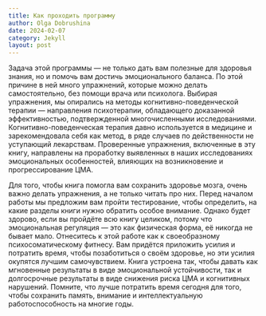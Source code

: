 ```yaml
---
title: Как проходить программу
author: Olga Dobrushina
date: 2024-02-07
category: Jekyll
layout: post
---
```


Задача этой программы — не только дать вам полезные для здоровья знания, но и помочь вам достичь эмоционального баланса. По этой причине в ней много упражнений, которые можно делать самостоятельно, без помощи врача или психолога. Выбирая упражнения, мы опирались на методы когнитивно-поведенческой терапии — направления психотерапии, обладающего доказанной эффективностью, подтвержденной многочисленными исследованиями. Когнитивно-поведенческая терапия давно используется в медицине и зарекомендовала себя как метод, в ряде случаев по действенности не уступающий лекарствам. Проверенные упражнения, включенные в эту книгу, направлены на проработку выявленных в наших исследованиях эмоциональных особенностей, влияющих на возникновение и прогрессирование ЦМА.

Для того, чтобы книга помогла вам сохранить здоровье мозга, очень важно делать упражнения, а не только читать про них. Перед началом работы мы предложим вам пройти тестирование, чтобы определить, на какие разделы книги нужно обратить особое внимание. Однако будет здорово, если вы пройдёте всю книгу целиком, потому что эмоциональная регуляция — это как физическая форма, её никогда не бывает мало. Отнеситесь к этой работе как к своеобразному психосоматическому фитнесу. Вам придётся приложить усилия и потратить время, чтобы позаботиться о своём здоровье, но эти усилия окупятся лучшим самочувствием. Книга устроена так, чтобы давать как мгновенные результаты в виде эмоциональной устойчивости, так и долгосрочные результаты в виде снижения риска ЦМА и когнитивных нарушений.  Помните, что лучше потратить время сегодня для того, чтобы сохранить память, внимание и интеллектуальную работоспособность на многие годы.

